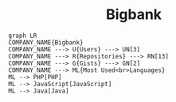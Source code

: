 <h1 align="center">Bigbank</h1>

```mermaid
graph LR
COMPANY_NAME{Bigbank}
COMPANY_NAME ---> U{Users} ---> UN[3]
COMPANY_NAME ---> R{Repositories} ---> RN[13]
COMPANY_NAME ---> G{Gists} ---> GN[2]
COMPANY_NAME ---> ML{Most Used<br>Languages}
ML --> PHP[PHP]
ML --> JavaScript[JavaScript]
ML --> Java[Java]
```
